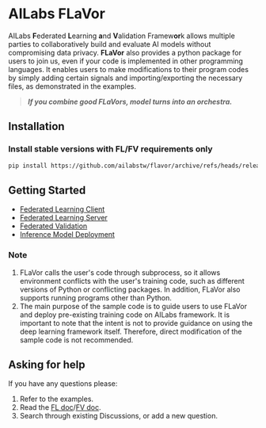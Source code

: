 
# AILabs FLaVor

AILabs **F**ederated **L**earning **a**nd **V**alidation Framew**or**k allows multiple parties to collaboratively build and evaluate AI models without compromising data privacy. **FLaVor** also provides a python package for users to join us, even if your code is implemented in other programming languages. It enables users to make modifications to their program codes by simply adding certain signals and importing/exporting the necessary files, as demonstrated in the examples.

> ***If you combine good FLaVors, model turns into an orchestra.***

## Installation

### Install stable versions with FL/FV requirements only

```bash
pip install https://github.com/ailabstw/flavor/archive/refs/heads/release/stable.zip -U
```

## Getting Started

- [Federated Learning Client](examples/fl-client/README.md)
- [Federated Learning Server](examples/fl-server/README.md)
- [Federated Validation](examples/fv/README.md)
- [Inference Model Deployment](examples/inference/README.md)

### Note

1. FLaVor calls the user's code through subprocess, so it allows environment conflicts with the user's training code, such as different versions of Python or conflicting packages. In addition, FLaVor also supports running programs other than Python.
2. The main purpose of the sample code is to guide users to use FLaVor and deploy pre-existing training code on AILabs framework. It is important to note that the intent is not to provide guidance on using the deep learning framework itself. Therefore, direct modification of the sample code is not recommended.

## Asking for help

If you have any questions please:

1. Refer to the examples.
2. Read the [FL doc](https://harmonia.taimedimg.com/flp/documents/fl/2.0/manuals/)/[FV doc](https://harmonia.taimedimg.com/flp/documents/fv/1.0/manuals/).
3. Search through existing Discussions, or add a new question.
